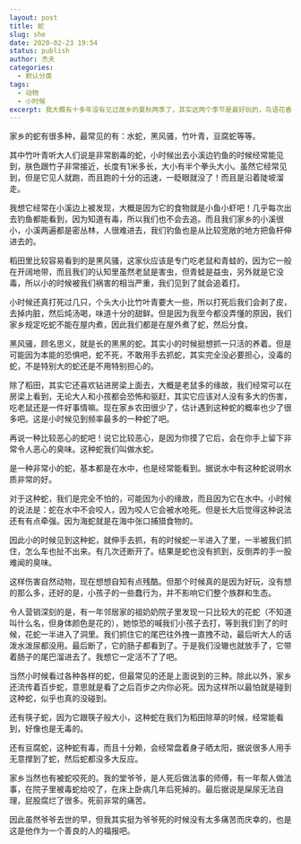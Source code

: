 ```yaml
---
layout: post
title: 蛇
slug: she
date: 2020-02-23 19:54
status: publish
author: 杰夫
categories: 
  - 默认分类
tags: 
  - 动物
  - 小时候
excerpt: 我大概有十多年没有见过故乡的夏秋两季了，其实这两个季节是最好玩的，鸟语花香，能看到各种小动物，能观赏到各种花，能吃到各种野果。先说蛇吧
---
```


家乡的蛇有很多种，最常见的有：水蛇，黑风骚，竹叶青，豆腐蛇等等。

其中竹叶青听大人们说是非常剧毒的蛇，小时候出去小溪边钓鱼的时候经常能见到，肤色跟竹子非常接近，长度有1米多长，大小有半个拳头大小。虽然它经常见到，但是它见人就跑，而且跑的十分的迅速，一眨眼就没了！而且是沿着陡坡溜走。

我想它经常在小溪边上被发现，大概是因为它的食物就是小鱼小虾吧！几乎每次出去钓鱼都能看到，因为知道有毒，所以我们也不会去追。而且我们家乡的小溪很小，小溪两遍都是密丛林，人很难进去，我们钓鱼也是从比较宽敞的地方把鱼杆伸进去的。

稻田里比较容易看到的是黑风骚，这家伙应该是专门吃老鼠和青蛙的，因为它一般在开阔地带，而且我们的认知里虽然老鼠是害虫，但青蛙是益虫，另外就是它没毒，所以小的时候被我们祸害的相当严重，我们见到了就会追着打。

小时候还真打死过几只，个头大小比竹叶青要大一些，所以打死后我们会剥了皮，去掉内脏，然后炖汤喝，味道十分的甜鲜。但是因为我至今都没弄懂的原因，我们家乡规定吃蛇不能在屋内煮，因此我们都是在屋外煮了蛇，然后分食。

黑风骚，顾名思义，就是长的黑黑的蛇。其实小的时候挺想抓一只活的养着。但是可能因为本能的恐惧吧，蛇不死，不敢用手去抓蛇，其实完全没必要担心，没毒的蛇，不是特别大的蛇还是不用特别担心的。

除了稻田，其实它还喜欢钻进房梁上面去，大概是老鼠多的缘故，我们经常可以在房梁上看到，无论大人和小孩都会恐怖和驱赶，其实它应该对人没有多大的伤害，吃老鼠还是一件好事情嘛。现在家乡农田很少了，估计遇到这种蛇的概率也少了很多吧。这是小时候见到频率最多的一种蛇了吧。

再说一种比较恶心的蛇吧！说它比较恶心，是因为你摸了它后，会在你手上留下非常令人恶心的臭味。这种蛇我们叫做水蛇。

是一种非常小的蛇，基本都是在水中，也是经常能看到。据说水中有这种蛇说明水质非常的好。

对于这种蛇，我们是完全不怕的，可能因为小的缘故，而且因为它在水中。小时候的说法是：蛇在水中不会咬人，因为咬人它会被水呛死。但是长大后觉得这种说法还有有点牵强。因为海蛇就是在海中张口捕猎食物的。

因此小的时候见到这种蛇，就伸手去抓，有的时候蛇一半进入了里，一半被我们抓住，怎么车也扯不出来。有几次还断开了。结果是蛇也没有抓到，反倒弄的手一股难闻的臭味。

这样伤害自然动物，现在想想自知有点残酷。但那个时候真的是因为好玩，没有想的那么多，还好的是，小孩子的一些蠢行为，并不影响它们整个族群和生态。

令人营销深刻的是，有一年邻居家的祖奶奶院子里发现一只比较大的花蛇（不知道叫什么名，但身体颜色是花的），她惊恐的喊我们小孩子去打，等到我们到了的时候，花蛇一半进入了洞里。我们抓住它的尾巴往外拽一直拽不动，最后听大人的话泼水泼尿都没用。最后断了，它的肠子都看到了。于是我们没辙也就放手了，它带着肠子的尾巴溜进去了。我想它一定活不了了吧。

当然小时候看过各种各样的蛇，但最常见的还是上面说到的三种。除此以外，家乡还流传着百步蛇，意思就是看了之后百步之内你必死。因为这样所以最怕就是碰到这种蛇，似乎也真的没碰到。

还有筷子蛇，因为它跟筷子般大小，这种蛇在我们为稻田除草的时候，经常能看到，好像也是无毒的。

还有豆腐蛇，这种蛇有毒，而且十分赖，会经常盘着身子晒太阳，据说很多人用手无意撑到了蛇，然后蛇都没多大反应。

家乡当然也有被蛇咬死的。我的堂爷爷，是人死后做法事的师傅，有一年帮人做法事，在院子里被毒蛇给咬了，在床上卧病几年后死掉的。最后据说是屎尿无法自理，屁股腐烂了很多。死前非常的痛苦。

因此虽然爷爷去世的早，但我其实挺为爷爷死的时候没有太多痛苦而庆幸的，也是这是他作为一个善良的人的福报吧。